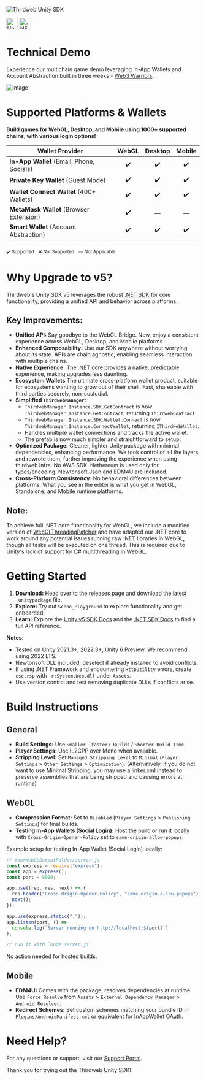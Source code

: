 ![Thirdweb Unity SDK](https://github.com/thirdweb-dev/unity-sdk/assets/43042585/0eb16b66-317b-462b-9eb1-9425c0929c96)

[<img alt="Unity Documentation" src="https://img.shields.io/badge/Unity-Documentation-blue?logo=unity&style=for-the-badge" height="30">](https://portal.thirdweb.com/unity/v5)
[<img alt=".NET Documentation" src="https://img.shields.io/badge/.NET-Documentation-purple?logo=dotnet&style=for-the-badge" height="30">](https://portal.thirdweb.com/dotnet)

# Technical Demo

Experience our multichain game demo leveraging In-App Wallets and Account Abstraction built in three weeks - [Web3 Warriors](https://web3warriors.thirdweb.com/).

![image](https://github.com/thirdweb-dev/unity-sdk/assets/43042585/171198b2-83e7-4c8a-951b-79126dd47abb)

# Supported Platforms & Wallets

**Build games for WebGL, Desktop, and Mobile using 1000+ supported chains, with various login options!**

| Wallet Provider                           | WebGL | Desktop | Mobile |
| ----------------------------------------- | :---: | :-----: | :----: |
| **In-App Wallet** (Email, Phone, Socials) |  ✔️   |   ✔️    |   ✔️   |
| **Private Key Wallet** (Guest Mode)       |  ✔️   |   ✔️    |   ✔️   |
| **Wallet Connect Wallet** (400+ Wallets)  |  ✔️   |   ✔️    |   ✔️   |
| **MetaMask Wallet** (Browser Extension)   |  ✔️   |    —    |   —    |
| **Smart Wallet** (Account Abstraction)    |  ✔️   |   ✔️    |   ✔️   |

<sub>✔️ Supported</sub> &nbsp; <sub>❌ Not Supported</sub> &nbsp; <sub>— Not Applicable</sub>

# Why Upgrade to v5?

Thirdweb's Unity SDK v5 leverages the robust [.NET SDK](https://portal.thirdweb.com/dotnet) for core functionality, providing a unified API and behavior across platforms.

## Key Improvements:

- **Unified API:** Say goodbye to the WebGL Bridge. Now, enjoy a consistent experience across WebGL, Desktop, and Mobile platforms.
- **Enhanced Composability:** Use our SDK anywhere without worrying about its state. APIs are chain agnostic, enabling seamless interaction with multiple chains.
- **Native Experience:** The .NET core provides a native, predictable experience, making upgrades less daunting.
- **Ecosystem Wallets** The ultimate cross-platform wallet product, suitable for ecosystems wanting to grow out of their shell. Fast, shareable with third parties securely, non-custodial.
- **Simplified `ThirdwebManager`:**
  - `ThirdwebManager.Instance.SDK.GetContract` is now `ThirdwebManager.Instance.GetContract`, returning `ThirdwebContract`.
  - `ThirdwebManager.Instance.SDK.Wallet.Connect` is now `ThirdwebManager.Instance.ConnectWallet`, returning `IThirdwebWallet`.
  - Handles multiple wallet connections and tracks the active wallet.
  - The prefab is now much simpler and straightforward to setup.
- **Optimized Package:** Cleaner, lighter Unity package with minimal dependencies, enhancing performance. We took control of all the layers and rewrote them, further improving the experience when using thirdweb infra. No AWS SDK. Nethereum is used only for types/encoding. Newtonsoft.Json and EDM4U are included.
- **Cross-Platform Consistency:** No behavioral differences between platforms. What you see in the editor is what you get in WebGL, Standalone, and Mobile runtime platforms.

## Note:

To achieve full .NET core functionality for WebGL, we include a modified version of [WebGLThreadingPatcher](https://github.com/VolodymyrBS/WebGLThreadingPatcher) and have adapted our .NET core to work around any potential issues running raw .NET libraries in WebGL, though all tasks will be executed on one thread. This is required due to Unity's lack of support for C# multithreading in WebGL.

# Getting Started

1. **Download:** Head over to the [releases](https://github.com/thirdweb-dev/unity-sdk/releases) page and download the latest `.unitypackage` file.
2. **Explore:** Try out `Scene_Playground` to explore functionality and get onboarded.
3. **Learn:** Explore the [Unity v5 SDK Docs](https://portal.thirdweb.com/unity/v5) and the [.NET SDK Docs](https://portal.thirdweb.com/dotnet) to find a full API reference.

**Notes:**

- Tested on Unity 2021.3+, 2022.3+, Unity 6 Preview. We recommend using 2022 LTS.
- Newtonsoft DLL included; deselect if already installed to avoid conflicts.
- If using .NET Framework and encountering `HttpUtility` errors, create `csc.rsp` with `-r:System.Web.dll` under `Assets`.
- Use version control and test removing duplicate DLLs if conflicts arise.

# Build Instructions

## General

- **Build Settings:** Use `Smaller (faster) Builds` / `Shorter Build Time`.
- **Player Settings:** Use IL2CPP over Mono when available.
- **Stripping Level:** Set `Managed Stripping Level` to `Minimal` (`Player Settings` > `Other Settings` > `Optimization`). (Alternatively, if you do not want to use Minimal Stripping, you may use a linker.xml instead to preserve assemblies that are being stripped and causing errors at runtime)

## WebGL

- **Compression Format:** Set to `Disabled` (`Player Settings` > `Publishing Settings`) for final builds.
- **Testing In-App Wallets (Social Login):** Host the build or run it locally with `Cross-Origin-Opener-Policy` set to `same-origin-allow-popups`.

Example setup for testing In-App Wallet (Social Login) locally:

```javascript
// YourWebGLOutputFolder/server.js
const express = require("express");
const app = express();
const port = 8000;

app.use((req, res, next) => {
  res.header("Cross-Origin-Opener-Policy", "same-origin-allow-popups");
  next();
});

app.use(express.static("."));
app.listen(port, () =>
  console.log(`Server running on http://localhost:${port}`)
);

// run it with `node server.js`
```

No action needed for hosted builds.

## Mobile

- **EDM4U:** Comes with the package, resolves dependencies at runtime. Use `Force Resolve` from `Assets` > `External Dependency Manager` > `Android Resolver`.
- **Redirect Schemes:** Set custom schemes matching your bundle ID in `Plugins/AndroidManifest.xml` or equivalent for InAppWallet OAuth.

# Need Help?

For any questions or support, visit our [Support Portal](https://thirdweb.com/support).

Thank you for trying out the Thirdweb Unity SDK!
